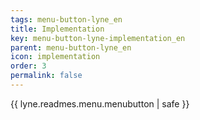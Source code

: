 ```yaml
---
tags: menu-button-lyne_en
title: Implementation
key: menu-button-lyne-implementation_en
parent: menu-button-lyne_en
icon: implementation
order: 3
permalink: false  
---
```

{{ lyne.readmes.menu.menubutton | safe }}


